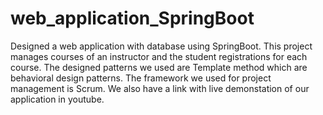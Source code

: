 # web_application_SpringBoot
Designed a web application with database using SpringBoot. This project manages courses of an instructor and the student registrations for each course. The designed patterns we used are Template method which are behavioral design patterns. The framework we used for project management is Scrum. We also have a link with live demonstation of our application in youtube.
 
